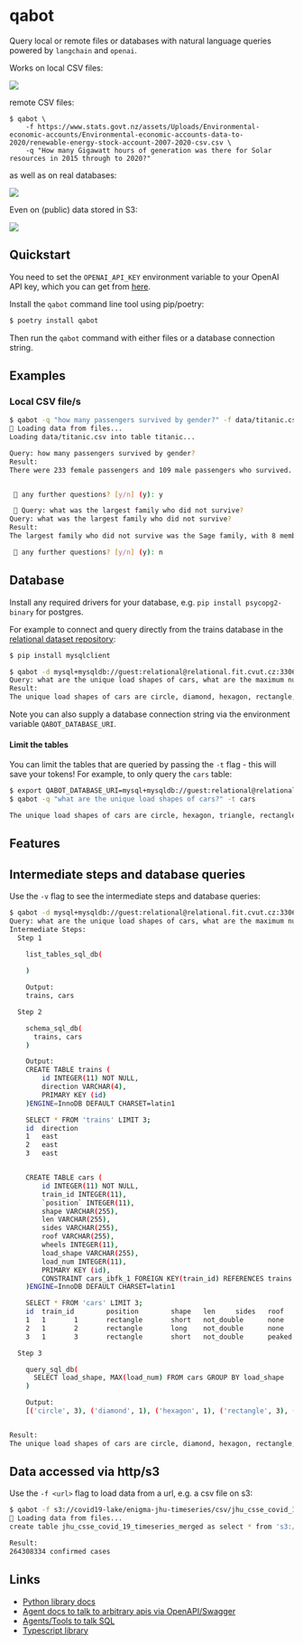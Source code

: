 # qabot

Query local or remote files or databases with natural language queries powered by
`langchain` and `openai`.

Works on local CSV files:

![](.github/local_csv_query.png)

remote CSV files:

```
$ qabot \
    -f https://www.stats.govt.nz/assets/Uploads/Environmental-economic-accounts/Environmental-economic-accounts-data-to-2020/renewable-energy-stock-account-2007-2020-csv.csv \
    -q "How many Gigawatt hours of generation was there for Solar resources in 2015 through to 2020?"
```


as well as on real databases:

![](.github/external_db_query.png)

Even on (public) data stored in S3:

![](.github/external_s3_data.png)


## Quickstart

You need to set the `OPENAI_API_KEY` environment variable to your OpenAI API key, 
which you can get from [here](https://platform.openai.com/account/api-keys).

Install the `qabot` command line tool using pip/poetry:


```bash
$ poetry install qabot
```

Then run the `qabot` command with either files or a database connection string.

## Examples

### Local CSV file/s

```bash
$ qabot -q "how many passengers survived by gender?" -f data/titanic.csv
🦆 Loading data from files...
Loading data/titanic.csv into table titanic...

Query: how many passengers survived by gender?
Result:
There were 233 female passengers and 109 male passengers who survived.


 🚀 any further questions? [y/n] (y): y

 🚀 Query: what was the largest family who did not survive? 
Query: what was the largest family who did not survive?
Result:
The largest family who did not survive was the Sage family, with 8 members.

 🚀 any further questions? [y/n] (y): n
```

## Database

Install any required drivers for your database, e.g. `pip install psycopg2-binary` for postgres.

For example to connect and query directly from the trains database in the [relational dataset repository](https://relational.fit.cvut.cz/dataset/Trains):

```bash
$ pip install mysqlclient

$ qabot -d mysql+mysqldb://guest:relational@relational.fit.cvut.cz:3306/trains -q "what are the unique load shapes of cars, what are the maximum number of cars per train?" 
Query: what are the unique load shapes of cars, what are the maximum number of cars per train?
Result:
The unique load shapes of cars are circle, diamond, hexagon, rectangle, and triangle, and the maximum number of cars per train is 3.
```

Note you can also supply a database connection string via the environment variable
`QABOT_DATABASE_URI`.

#### Limit the tables

You can limit the tables that are queried by passing the `-t` flag - this will save your tokens!
For example, to only query the `cars` table:

```bash
$ export QABOT_DATABASE_URI=mysql+mysqldb://guest:relational@relational.fit.cvut.cz:3306/trains
$ qabot -q "what are the unique load shapes of cars?" -t cars

The unique load shapes of cars are circle, hexagon, triangle, rectangle, and diamond.
```

## Features

## Intermediate steps and database queries

Use the `-v` flag to see the intermediate steps and database queries:

```bash
$ qabot -d mysql+mysqldb://guest:relational@relational.fit.cvut.cz:3306/trains -q "what are the unique load shapes of cars, what are the maximum number of cars per train?" -v
Query: what are the unique load shapes of cars, what are the maximum number of cars per train?
Intermediate Steps: 
  Step 1

    list_tables_sql_db(
      
    )

    Output:
    trains, cars

  Step 2

    schema_sql_db(
      trains, cars
    )

    Output:
    CREATE TABLE trains (
        id INTEGER(11) NOT NULL, 
        direction VARCHAR(4), 
        PRIMARY KEY (id)
    )ENGINE=InnoDB DEFAULT CHARSET=latin1

    SELECT * FROM 'trains' LIMIT 3;
    id  direction
    1   east
    2   east
    3   east


    CREATE TABLE cars (
        id INTEGER(11) NOT NULL, 
        train_id INTEGER(11), 
        `position` INTEGER(11), 
        shape VARCHAR(255), 
        len VARCHAR(255), 
        sides VARCHAR(255), 
        roof VARCHAR(255), 
        wheels INTEGER(11), 
        load_shape VARCHAR(255), 
        load_num INTEGER(11), 
        PRIMARY KEY (id), 
        CONSTRAINT cars_ibfk_1 FOREIGN KEY(train_id) REFERENCES trains (id) ON DELETE CASCADE ON UPDATE CASCADE
    )ENGINE=InnoDB DEFAULT CHARSET=latin1

    SELECT * FROM 'cars' LIMIT 3;
    id  train_id        position        shape   len     sides   roof    wheels  load_shape      load_num
    1   1       1       rectangle       short   not_double      none    2       circle  1
    2   1       2       rectangle       long    not_double      none    3       hexagon 1
    3   1       3       rectangle       short   not_double      peaked  2       triangle        1

  Step 3

    query_sql_db(
      SELECT load_shape, MAX(load_num) FROM cars GROUP BY load_shape
    )

    Output:
    [('circle', 3), ('diamond', 1), ('hexagon', 1), ('rectangle', 3), ('triangle', 3)]


Result:
The unique load shapes of cars are circle, diamond, hexagon, rectangle, and triangle, and the maximum number of cars per train is 3.

```

## Data accessed via http/s3

Use the `-f <url>` flag to load data from a url, e.g. a csv file on s3:

```bash
$ qabot -f s3://covid19-lake/enigma-jhu-timeseries/csv/jhu_csse_covid_19_timeseries_merged.csv -q "how many confirmed cases are there" -v
🦆 Loading data from files...
create table jhu_csse_covid_19_timeseries_merged as select * from 's3://covid19-lake/enigma-jhu-timeseries/csv/jhu_csse_covid_19_timeseries_merged.csv';

Result:
264308334 confirmed cases
```

## Links

- [Python library docs](https://langchain.readthedocs.io)
- [Agent docs to talk to arbitrary apis via OpenAPI/Swagger](https://langchain.readthedocs.io/en/latest/modules/agents/agent_toolkits/openapi.html)
- [Agents/Tools to talk SQL](https://langchain.readthedocs.io/en/latest/modules/agents/agent_toolkits/sql_database.html)
- [Typescript library](https://hwchase17.github.io/langchainjs/docs/overview/)

